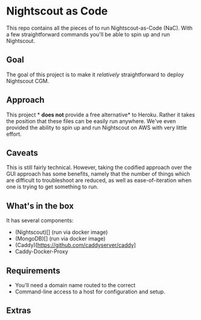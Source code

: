 # Nightscout as Code 

This repo contains all the pieces of to run Nightscout-as-Code (NaC). With a few straightforward commands you'll be able to spin up and run Nightscout.

## Goal

The goal of this project is to make it *relatively* straightforward to deploy Nightscout CGM.
## Approach

This project * **does not** provide a free alternative* to Heroku. Rather it takes the position that these files can be easily run anywhere. We've even provided the ability to spin up and run Nightscout on AWS with very little effort.

## Caveats

This is still fairly technical. However, taking the codified approach over the GUI approach has some benefits, namely that the number of things which are difficult to troubleshoot are reduced, as well as ease-of-iteration when one is trying to get something to run.

## What's in the box

It has several components:

- (Nightscout)[] (run via docker image)
- (MongoDB)[] (run via docker image)
- (Caddy)[https://github.com/caddyserver/caddy]
- Caddy-Docker-Proxy

## Requirements

- You'll need a domain name routed to the correct
- Command-line access to a host for configuration and setup.

## Extras

